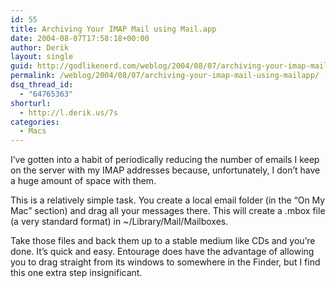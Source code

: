 ```yaml
---
id: 55
title: Archiving Your IMAP Mail using Mail.app
date: 2004-08-07T17:58:18+00:00
author: Derik
layout: single
guid: http://godlikenerd.com/weblog/2004/08/07/archiving-your-imap-mail-using-mailapp/
permalink: /weblog/2004/08/07/archiving-your-imap-mail-using-mailapp/
dsq_thread_id:
  - "64765363"
shorturl:
  - http://l.derik.us/7s
categories:
  - Macs
---
```

I&#8217;ve gotten into a habit of periodically reducing the number of emails I keep on the server with my IMAP addresses because, unfortunately, I don&#8217;t have a huge amount of space with them.

This is a relatively simple task. You create a local email folder (in the &#8220;On My Mac&#8221; section) and drag all your messages there. This will create a .mbox file (a very standard format) in ~/Library/Mail/Mailboxes.

Take those files and back them up to a stable medium like CDs and you&#8217;re done. It&#8217;s quick and easy. Entourage does have the advantage of allowing you to drag straight from its windows to somewhere in the Finder, but I find this one extra step insignificant.